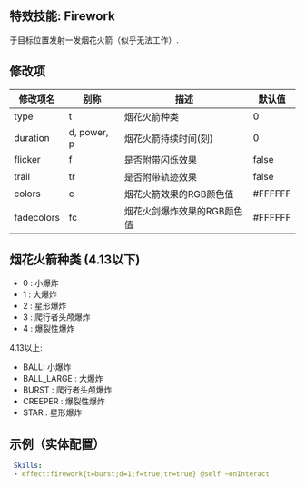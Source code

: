 特效技能: Firework
--------------------------

于目标位置发射一发烟花火箭（似乎无法工作）.

修改项
----------

| 修改项名 | 别称    | 描述                                                                                                    | 默认值 |
|-----------|------------|----------------------------------------------------------------------------------------------------------------|---------------|
| type | t | 烟花火箭种类 | 0 |
| duration | d, power, p | 烟花火箭持续时间(刻) | 0 |
| flicker | f | 是否附带闪烁效果 | false |
| trail | tr | 是否附带轨迹效果 | false |
| colors | c | 烟花火箭效果的RGB颜色值 | #FFFFFF |
| fadecolors | fc | 烟花火剑爆炸效果的RGB颜色值 | #FFFFFF |

烟花火箭种类 (4.13以下)
--------

- 0 : 小爆炸
- 1 : 大爆炸
- 2 : 星形爆炸
- 3 : 爬行者头颅爆炸
- 4 : 爆裂性爆炸

4.13以上:

- BALL: 小爆炸
- BALL_LARGE : 大爆炸
- BURST : 爬行者头颅爆炸
- CREEPER : 爆裂性爆炸
- STAR : 星形爆炸

示例（实体配置）
--------

```yaml
 Skills:
 - effect:firework{t=burst;d=1;f=true;tr=true} @self ~onInteract
```